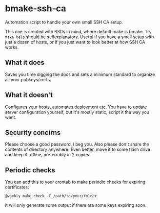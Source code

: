 # bmake-ssh-ca
Automation script to handle your own small SSH CA setup.

This one is created with BSDs in mind, where default make is bmake. Try `make
help` should be selfexplanatory. Useful if you have a small setup with just a
dozen of hosts, or if you just want to look better at how SSH CA works.

## What it does

Saves you time digging the docs and sets a minimum standard to organize all your
pubkeys/certs.

## What it doesn't

Configures your hosts, automates deployment etc. You have to update server
configuration yourself, but it's mostly static, script it the way you want.

## Security concirns

Please choose a good password, I beg you. Also please don't share the contents
of directory anywhere. Even better, move it to some flash drive and keep it
offline, preferrably in 2 copies.

## Periodic checks

You can add this to your crontab to make periodic checks for expiring
certificates:

    @weekly make check -C /path/to/your/folder

It will only generate some output if there are some keys expiring soon.
